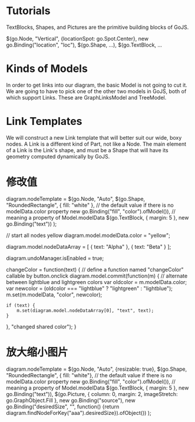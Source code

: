 
# Tutorials
TextBlocks, Shapes, and Pictures are the primitive building blocks of GoJS.

$(go.Node, "Vertical", {locationSpot: go.Spot.Center},  new go.Binding("location", "loc"),
    $(go.Shape, ...), $(go.TextBlock, ...
    


# Kinds of Models
In order to get links into our diagram, the basic Model is not going to cut it. 
We are going to have to pick one of the other two models in GoJS, both of which support Links. These are GraphLinksModel and TreeModel. 


# Link Templates
We will construct a new Link template that will better suit our wide, boxy nodes. A Link is a different kind of Part, not like a Node. 
The main element of a Link is the Link's shape, and must be a Shape that will have its geometry computed dynamically by GoJS. 


# 修改值


diagram.nodeTemplate =
  $(go.Node, "Auto",
    $(go.Shape, "RoundedRectangle",
      { fill: "white" },  // the default value if there is no modelData.color property
      new go.Binding("fill", "color").ofModel()),  // meaning a property of Model.modelData
    $(go.TextBlock,
      { margin: 5 },
      new go.Binding("text"))
  );
  
// start all nodes yellow
diagram.model.modelData.color = "yellow";

diagram.model.nodeDataArray = [
  { text: "Alpha" },
  { text: "Beta" }
];

diagram.undoManager.isEnabled = true;

changeColor = function(text) {  // define a function named "changeColor" callable by button.onclick
  diagram.model.commit(function(m) {
    // alternate between lightblue and lightgreen colors
    var oldcolor = m.modelData.color;
    var newcolor = (oldcolor === "lightblue" ? "lightgreen" : "lightblue");
    m.set(m.modelData, "color", newcolor);
	
	if (text) {
		m.set(diagram.model.nodeDataArray[0], "text", text);
	}
	
  }, "changed shared color");
}


# 放大缩小图片
diagram.nodeTemplate =
  $(go.Node, "Auto", {resizable: true}, 
    $(go.Shape, "RoundedRectangle", 
      { fill: "white"},  // the default value if there is no modelData.color property
      new go.Binding("fill", "color").ofModel()),  // meaning a property of Model.modelData
    $(go.TextBlock,
      { margin: 5 },
      new go.Binding("text")),
     $(go.Picture, 
       { column: 0, margin: 2, 
         imageStretch: go.GraphObject.Fill }, new go.Binding("source"), new go.Binding("desiredSize",
         "", function() {return diagram.findNodeForKey("aaa").desiredSize}).ofObject())
  );

